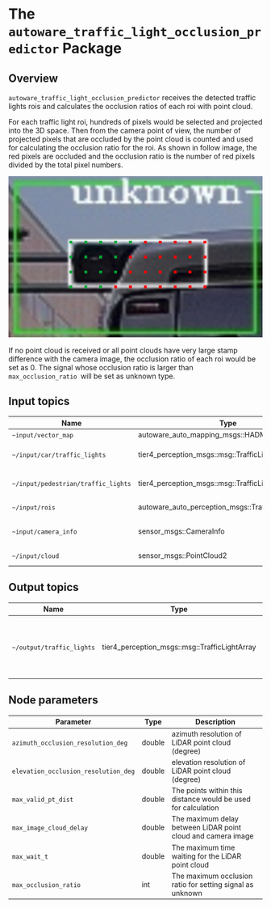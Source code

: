 # The `autoware_traffic_light_occlusion_predictor` Package

## Overview

`autoware_traffic_light_occlusion_predictor` receives the detected traffic lights rois and calculates the occlusion ratios of each roi with point cloud.

For each traffic light roi, hundreds of pixels would be selected and projected into the 3D space. Then from the camera point of view, the number of projected pixels that are occluded by the point cloud is counted and used for calculating the occlusion ratio for the roi. As shown in follow image, the red pixels are occluded and the occlusion ratio is the number of red pixels divided by the total pixel numbers.

![image](images/occlusion.png)

If no point cloud is received or all point clouds have very large stamp difference with the camera image, the occlusion ratio of each roi would be set as 0. The signal whose occlusion ratio is larger than `max_occlusion_ratio `will be set as unknown type.

## Input topics

| Name                                 | Type                                                | Description                      |
| ------------------------------------ | --------------------------------------------------- | -------------------------------- |
| `~input/vector_map`                  | autoware_auto_mapping_msgs::HADMapBin               | vector map                       |
| `~/input/car/traffic_lights`        | tier4_perception_msgs::msg::TrafficLightArray       | vehicular traffic light signals  |
| `~/input/pedestrian/traffic_lights` | tier4_perception_msgs::msg::TrafficLightArray       | pedestrian traffic light signals |
| `~/input/rois`                       | autoware_auto_perception_msgs::TrafficLightRoiArray | traffic light detections         |
| `~input/camera_info`                 | sensor_msgs::CameraInfo                             | target camera parameter          |
| `~/input/cloud`                      | sensor_msgs::PointCloud2                            | LiDAR point cloud                |

## Output topics

| Name                       | Type                                          | Description                                                  |
| -------------------------- | --------------------------------------------- | ------------------------------------------------------------ |
| `~/output/traffic_lights` | tier4_perception_msgs::msg::TrafficLightArray | traffic light signals reset according to the occlusion ratio |

## Node parameters

| Parameter                            | Type   | Description                                                   |
| ------------------------------------ | ------ | ------------------------------------------------------------- |
| `azimuth_occlusion_resolution_deg`   | double | azimuth resolution of LiDAR point cloud (degree)              |
| `elevation_occlusion_resolution_deg` | double | elevation resolution of LiDAR point cloud (degree)            |
| `max_valid_pt_dist`                  | double | The points within this distance would be used for calculation |
| `max_image_cloud_delay`              | double | The maximum delay between LiDAR point cloud and camera image  |
| `max_wait_t`                         | double | The maximum time waiting for the LiDAR point cloud            |
| `max_occlusion_ratio`                | int    | The maximum occlusion ratio for setting signal as unknown     |
